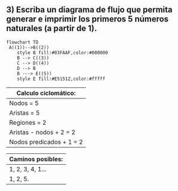 ## 3) Escriba un diagrama de flujo que permita generar e imprimir los primeros 5 números naturales (a partir de 1).
```mermaid
flowchart TD
 A((1))-->B((2)) 
    style B fill:#03FAAF,color:#000000
    B --> C((3))
    C --> D((4))
    D --> B
    B ---> E((5))
    style E fill:#E51512,color:#fffff
```
Calculo ciclomático: |
---------------------|
Nodos = 5 |
Aristas = 5 |
Regiones = 2 |
Aristas - nodos + 2 = 2 |
Nodos predicados + 1 = 2 |

Caminos posibles: |
------------------|
 1, 2, 3, 4, 1... |
 1, 2, 5. |

